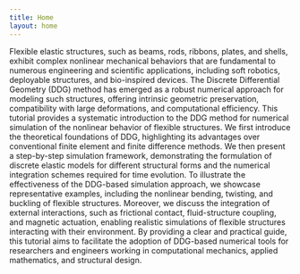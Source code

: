 ```yaml
---
title: Home
layout: home
---
```


Flexible elastic structures, such as beams, rods, ribbons, plates, and shells, exhibit complex nonlinear mechanical behaviors that are fundamental to numerous engineering and scientific applications, including soft robotics, deployable structures, and bio-inspired devices. The Discrete Differential Geometry (DDG) method has emerged as a robust numerical approach for modeling such structures, offering intrinsic geometric preservation, compatibility with large deformations, and computational efficiency. This tutorial provides a systematic introduction to the DDG method for numerical simulation of the nonlinear behavior of flexible structures. We first introduce the theoretical foundations of DDG, highlighting its advantages over conventional finite element and finite difference methods. We then present a step-by-step simulation framework, demonstrating the formulation of discrete elastic models for different structural forms and the numerical integration schemes required for time evolution. To illustrate the effectiveness of the DDG-based simulation approach, we showcase representative examples, including the nonlinear bending, twisting, and buckling of flexible structures. Moreover, we discuss the integration of external interactions, such as frictional contact, fluid-structure coupling, and magnetic actuation, enabling realistic simulations of flexible structures interacting with their environment. By providing a clear and practical guide, this tutorial aims to facilitate the adoption of DDG-based numerical tools for researchers and engineers working in computational mechanics, applied mathematics, and structural design.

[Just the Docs]: https://just-the-docs.github.io/just-the-docs/
[GitHub Pages]: https://docs.github.com/en/pages
[README]: https://github.com/just-the-docs/just-the-docs-template/blob/main/README.md
[Jekyll]: https://jekyllrb.com
[GitHub Pages / Actions workflow]: https://github.blog/changelog/2022-07-27-github-pages-custom-github-actions-workflows-beta/
[use this template]: https://github.com/just-the-docs/just-the-docs-template/generate
